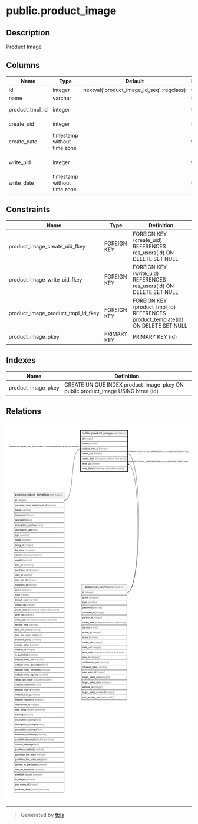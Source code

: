 # public.product_image

## Description

Product Image

## Columns

| Name | Type | Default | Nullable | Children | Parents | Comment |
| ---- | ---- | ------- | -------- | -------- | ------- | ------- |
| id | integer | nextval('product_image_id_seq'::regclass) | false |  |  |  |
| name | varchar |  | true |  |  | Name |
| product_tmpl_id | integer |  | true |  | [public.product_template](public.product_template.md) | Related Product |
| create_uid | integer |  | true |  | [public.res_users](public.res_users.md) | Created by |
| create_date | timestamp without time zone |  | true |  |  | Created on |
| write_uid | integer |  | true |  | [public.res_users](public.res_users.md) | Last Updated by |
| write_date | timestamp without time zone |  | true |  |  | Last Updated on |

## Constraints

| Name | Type | Definition |
| ---- | ---- | ---------- |
| product_image_create_uid_fkey | FOREIGN KEY | FOREIGN KEY (create_uid) REFERENCES res_users(id) ON DELETE SET NULL |
| product_image_write_uid_fkey | FOREIGN KEY | FOREIGN KEY (write_uid) REFERENCES res_users(id) ON DELETE SET NULL |
| product_image_product_tmpl_id_fkey | FOREIGN KEY | FOREIGN KEY (product_tmpl_id) REFERENCES product_template(id) ON DELETE SET NULL |
| product_image_pkey | PRIMARY KEY | PRIMARY KEY (id) |

## Indexes

| Name | Definition |
| ---- | ---------- |
| product_image_pkey | CREATE UNIQUE INDEX product_image_pkey ON public.product_image USING btree (id) |

## Relations

![er](public.product_image.svg)

---

> Generated by [tbls](https://github.com/k1LoW/tbls)
